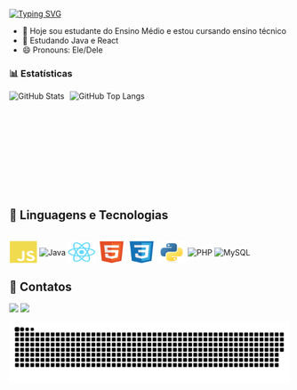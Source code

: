 [![Typing SVG](https://readme-typing-svg.herokuapp.com/?color=4169E1&size=35&center=true&vCenter=true&width=1000&lines=Olá!+Eu+sou+o+Gabriel+Domingos)](https://git.io/typing-svg) 

- 🔭 Hoje sou estudante do Ensino Médio e estou cursando ensino técnico
- 🌱 Estudando Java e React
- 😄 Pronouns: Ele/Dele

### 📊 Estatísticas

<p style="display: flex; align-items: center; gap: 10px;">
  <img 
    alt="GitHub Stats" 
    height="180" 
    src="https://github-readme-stats.vercel.app/api?username=zZGabsZz&show_icons=true&theme=holi&include_all_commits=true&locale=pt-br" 
  />
  <img 
    alt="GitHub Top Langs" 
    height="180" 
    src="https://github-readme-stats.vercel.app/api/top-langs/?username=zZGabsZz&theme=holi&layout=compact&custom_title=Tecnologias&langs_count=9" 
  />
</p>


## 🤖 Linguagens e Tecnologias

<div style="display: inline_block"><br>
  <img align="center" alt="Js" height="40" width="50" src="https://raw.githubusercontent.com/devicons/devicon/master/icons/javascript/javascript-plain.svg">
  <img align="center" alt="Java" height="40" width="50" src="https://cdn.jsdelivr.net/gh/devicons/devicon@latest/icons/java/java-original.svg" />          
  <img align="center" alt="React" height="40" width="50" src="https://raw.githubusercontent.com/devicons/devicon/master/icons/react/react-original.svg">
  <img align="center" alt="HTML" height="40" width="50" src="https://raw.githubusercontent.com/devicons/devicon/master/icons/html5/html5-original.svg">
  <img align="center" alt="CSS" height="40" width="50" src="https://raw.githubusercontent.com/devicons/devicon/master/icons/css3/css3-original.svg">
  <img align="center" alt="Python" height="40" width="50" src="https://raw.githubusercontent.com/devicons/devicon/master/icons/python/python-original.svg">
  <img align="center" alt="PHP" height="40" width="50" src="https://cdn.jsdelivr.net/gh/devicons/devicon@latest/icons/php/php-original.svg" />
  <img align="center" alt="MySQL" height="40" width="50" src="https://cdn.jsdelivr.net/gh/devicons/devicon@latest/icons/mysql/mysql-original.svg" />
</div>

## 📱 Contatos

<div>  
  <a href = "https://mail.google.com/mail/u/0/#advanced-search/to=gabsildomingos%40gmail.com&query=in%3Asent&isrefinement=true&todisplay=Gabriel+Silva+Domingos?compose=DmwnWstzVFsCWkvHdNQPKJvQcKLWJNDHGBkWsCqfTVHDChwbZLJjFCChftFjTtQjJZjBjBJRJHtb"><img src="https://img.shields.io/badge/-Gmail-%23333?style=for-the-badge&logo=gmail&logoColor=white" target="_blank"></a>
  <a href="https://www.linkedin.com/in/gabriel-silva-domingos/" target="_blank"><img src="https://img.shields.io/badge/-LinkedIn-%230077B5?style=for-the-badge&logo=linkedin&logoColor=white" target="_blank"></a> 
</div>

![snake_gif](https://github.com/zZGabsZz/zZGabsZz/blob/output/github-snake-dark.svg)
